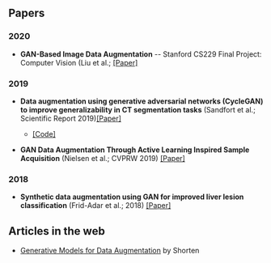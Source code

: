 
## Papers

### 2020

* **GAN-Based Image Data Augmentation** -- Stanford CS229 Final Project: Computer Vision (Liu et al.; [[Paper]](http://cs229.stanford.edu/proj2020spr/report/Liu_Hu.pdf)


### 2019

* **Data augmentation using generative adversarial networks (CycleGAN) to improve generalizability in CT segmentation tasks** 
(Sandfort et al.; Scientific Report 2019)[[Paper]](https://www.nature.com/articles/s41598-019-52737-x)
  * [[Code]](https://github.com/dliud/gan)

* **GAN Data Augmentation Through Active Learning Inspired Sample Acquisition** (Nielsen et al.; CVPRW 2019) [[Paper]](https://openaccess.thecvf.com/content_CVPRW_2019/papers/Uncertainty%20and%20Robustness%20in%20Deep%20Visual%20Learning/Nielsen_GAN_Data_Augmentation_Through_Active_Learning_Inspired_Sample_Acquisition_CVPRW_2019_paper.pdf)

### 2018

* **Synthetic data augmentation using GAN for improved liver lesion classification** (Frid-Adar et al.; 2018) [[Paper]](https://arxiv.org/pdf/1801.02385.pdf)




## Articles in the web

* [Generative Models for Data Augmentation](https://towardsdatascience.com/generative-adversarial-networks-for-data-augmentation-experiment-design-2873d586eb59) by Shorten

